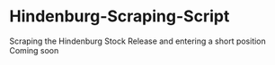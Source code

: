 # Hindenburg-Scraping-Script
Scraping the Hindenburg Stock Release and entering a short position
Coming soon
